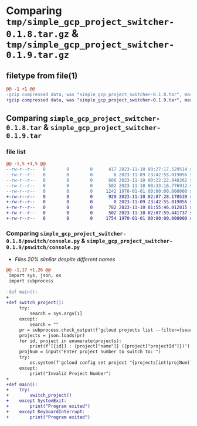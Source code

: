 # Comparing `tmp/simple_gcp_project_switcher-0.1.8.tar.gz` & `tmp/simple_gcp_project_switcher-0.1.9.tar.gz`

## filetype from file(1)

```diff
@@ -1 +1 @@
-gzip compressed data, was "simple_gcp_project_switcher-0.1.8.tar", max compression
+gzip compressed data, was "simple_gcp_project_switcher-0.1.9.tar", max compression
```

## Comparing `simple_gcp_project_switcher-0.1.8.tar` & `simple_gcp_project_switcher-0.1.9.tar`

### file list

```diff
@@ -1,5 +1,5 @@
--rw-r--r--   0        0        0      417 2023-11-10 00:27:17.529514 simple_gcp_project_switcher-0.1.8/README.md
--rw-r--r--   0        0        0        0 2023-11-09 23:42:55.019056 simple_gcp_project_switcher-0.1.8/pswitch/__init__.py
--rw-r--r--   0        0        0      608 2023-11-10 00:22:22.848262 simple_gcp_project_switcher-0.1.8/pswitch/console.py
--rw-r--r--   0        0        0      502 2023-11-10 00:33:16.776912 simple_gcp_project_switcher-0.1.8/pyproject.toml
--rw-r--r--   0        0        0     1242 1970-01-01 00:00:00.000000 simple_gcp_project_switcher-0.1.8/PKG-INFO
+-rw-r--r--   0        0        0      929 2023-11-10 02:07:28.170539 simple_gcp_project_switcher-0.1.9/README.md
+-rw-r--r--   0        0        0        0 2023-11-09 23:42:55.019056 simple_gcp_project_switcher-0.1.9/pswitch/__init__.py
+-rw-r--r--   0        0        0      782 2023-11-10 01:55:46.012815 simple_gcp_project_switcher-0.1.9/pswitch/console.py
+-rw-r--r--   0        0        0      502 2023-11-10 02:07:59.441737 simple_gcp_project_switcher-0.1.9/pyproject.toml
+-rw-r--r--   0        0        0     1754 1970-01-01 00:00:00.000000 simple_gcp_project_switcher-0.1.9/PKG-INFO
```

### Comparing `simple_gcp_project_switcher-0.1.8/pswitch/console.py` & `simple_gcp_project_switcher-0.1.9/pswitch/console.py`

 * *Files 20% similar despite different names*

```diff
@@ -1,17 +1,26 @@
 import sys, json, os
 import subprocess
 
-def main():
+
+def switch_project():
     try:
         search = sys.argv[1]    
     except:
         search = ""
     pr = subprocess.check_output(f'gcloud projects list --filter={search} --format="json(name,projectId,parent.id)"', shell=True)
     projects = json.loads(pr)
     for id, project in enumerate(projects):
         print(f'[{id}] : {project["name"]} ({project["projectId"]})')
     projNum = input("Enter project number to switch to: ")
     try:
         os.system(f'gcloud config set project "{projects[int(projNum)]["projectId"]}"')
     except:
         print("Invalid Project Number")
+
+def main():
+    try:
+        switch_project()
+    except SystemExit:
+        print("Program exited")
+    except KeyboardInterrupt:
+        print("Program exited")
```


